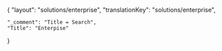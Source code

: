 {
    "layout": "solutions/enterprise",
	"translationKey": "solutions/enterprise",

    "_comment": "Title = Search", 
    "Title": "Enterpise"
}